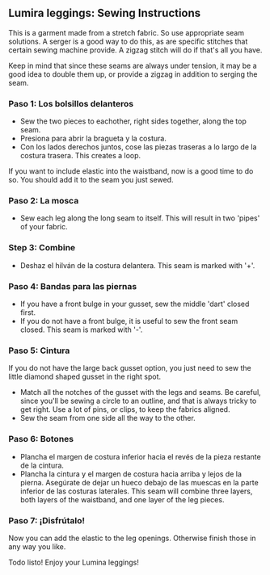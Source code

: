 ## Lumira leggings: Sewing Instructions

<Note>

This is a garment made from a stretch fabric. So use appropriate seam solutions. A serger is a good way to do this, as
are specific stitches that certain sewing machine provide. A zigzag stitch will do if that's all you have.

Keep in mind that since these seams are always under tension, it may be a good idea to double them up, or
provide a zigzag in addition to serging the seam.

</Note>

### Paso 1: Los bolsillos delanteros

- Sew the two pieces to eachother, right sides together, along the top seam.
- Presiona para abrir la bragueta y la costura.
- Con los lados derechos juntos, cose las piezas traseras a lo largo de la costura trasera. This creates a loop.

<Note>
If you want to include elastic into the waistband, now is a good time to do so. You should
add it to the seam you just sewed.
</Note>

### Paso 2: La mosca

- Sew each leg along the long seam to itself. This will result in two 'pipes' of your fabric.

### Step 3: Combine

- Deshaz el hilván de la costura delantera. This seam is marked with '+'.

### Paso 4: Bandas para las piernas

- If you have a front bulge in your gusset, sew the middle 'dart' closed first.
- If you do not have a front bulge, it is useful to sew the front seam closed. This seam is marked with '-'.

### Paso 5: Cintura

<Note>
If you do not have the large back gusset option, you just need to sew the little diamond shaped gusset
in the right spot.
</Note>

- Match all the notches of the gusset with the legs and seams. Be careful, since you'll be sewing a circle
  to an outline, and that is always tricky to get right. Use a lot of pins, or clips, to keep the fabrics
  aligned.
- Sew the seam from one side all the way to the other.

### Paso 6: Botones

- Plancha el margen de costura inferior hacia el revés de la pieza restante de la cintura.
- Plancha la cintura y el margen de costura hacia arriba y lejos de la pierna. Asegúrate de dejar un hueco debajo de las muescas en la parte inferior de las costuras laterales. This seam will combine three layers, both layers of the waistband, and one layer of the leg
  pieces.

### Paso 7: ¡Disfrútalo!

Now you can add the elastic to the leg openings. Otherwise finish those in any way you like.

Todo listo! Enjoy your Lumina leggings!
